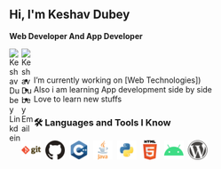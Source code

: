 ## Hi, I'm Keshav Dubey
<b>Web Developer And App Developer</b>

<a href="https://in.linkedin.com/in/keshav-dubey-b38933213">
  <img align="left" alt="Keshav Dubey Linkdein" width="22px" src="https://cdn.jsdelivr.net/npm/simple-icons@v3/icons/linkedin.svg" />
</a>


<a href="mailto:kkdubey@mitaoe.ac.in">
  <img align="left" alt="Keshav Dubey Email" width="22px" src="https://cdn.jsdelivr.net/npm/simple-icons@v3/icons/gmail.svg" />
</a>

<br/>
<br/>


- I’m currently working on [Web Technologies])
- Also i am learning App development side by side
- Love to learn new stuffs

### 🛠 Languages and Tools I Know

<img height="35" src="https://raw.githubusercontent.com/github/explore/80688e429a7d4ef2fca1e82350fe8e3517d3494d/topics/git/git.png">&nbsp;
<img height="35" src="https://raw.githubusercontent.com/github/explore/80688e429a7d4ef2fca1e82350fe8e3517d3494d/topics/github-api/github-api.png">&nbsp;
<img height="35" src="https://raw.githubusercontent.com/github/explore/80688e429a7d4ef2fca1e82350fe8e3517d3494d/topics/cpp/cpp.png">&nbsp;
<img height="35" src="https://raw.githubusercontent.com/github/explore/80688e429a7d4ef2fca1e82350fe8e3517d3494d/topics/java/java.png">&nbsp;
<img height="35" src="https://raw.githubusercontent.com/github/explore/80688e429a7d4ef2fca1e82350fe8e3517d3494d/topics/python/python.png">&nbsp;
<img height="35" src="https://raw.githubusercontent.com/github/explore/80688e429a7d4ef2fca1e82350fe8e3517d3494d/topics/html/html.png">&nbsp;
<img height="35" src="https://raw.githubusercontent.com/github/explore/80688e429a7d4ef2fca1e82350fe8e3517d3494d/topics/android/android.png">&nbsp;
<img height="35" src="https://raw.githubusercontent.com/github/explore/80688e429a7d4ef2fca1e82350fe8e3517d3494d/topics/wordpress/wordpress.png">&nbsp;

